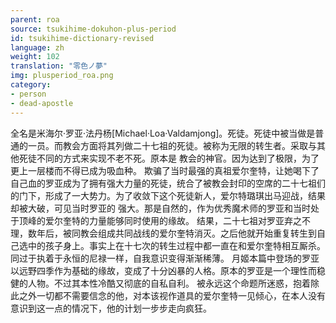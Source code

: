 ```yaml
---
parent: roa
source: tsukihime-dokuhon-plus-period
id: tsukihime-dictionary-revised
language: zh
weight: 102
translation: "零色ノ夢"
img: plusperiod_roa.png
category:
- person
- dead-apostle
---
```


全名是米海尔·罗亚·法丹杨[Michael·Loa·Valdamjong]。死徒。死徒中被当做是普通的一员。而教会方面将其列做二十七祖的死徒。被称为无限的转生者。采取与其他死徒不同的方式来实现不老不死。原本是 教会的神官。因为达到了极限，为了 更上一层楼而不得已成为吸血种。
欺骗了当时最强的真祖爱尔奎特，让她喝下了自己血的罗亚成为了拥有强大力量的死徒，统合了被教会封印的空席的二十七祖们的门下，形成了一大势力。为了收敛下这个死徒新人，爱尔特璐琪出马迎战，结果却被大破，可见当时罗亚的 强大。那是自然的，作为优秀魔术师的罗亚和当时处于顶峰的爱尔奎特的力量能够同时使用的缘故。
结果，二十七祖对罗亚弃之不理，数年后，被同教会组成共同战线的爱尔奎特消灭。之后他就开始重复转生到自己选中的孩子身上。事实上在十七次的转生过程中都一直在和爱尔奎特相互厮杀。
同过于执着于永恒的尼禄一样，自我意识变得渐渐稀薄。
月姬本篇中登场的罗亚以远野四季作为基础的缘故，变成了十分凶暴的人格。原本的罗亚是一个理性而稳健的人物。不过其本性冷酷又彻底的自私自利。
被永远这个命题所迷惑，抱着除此之外一切都不需要信念的他，对本该视作道具的爱尔奎特一见倾心，在本人没有意识到这一点的情况下，他的计划一步步走向疯狂。
